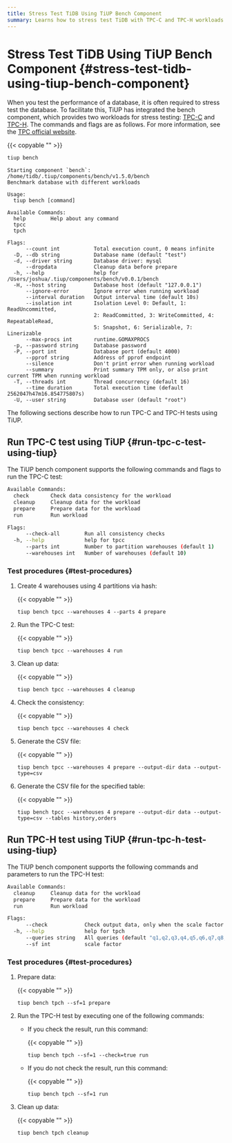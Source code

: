 ```yaml
---
title: Stress Test TiDB Using TiUP Bench Component
summary: Learns how to stress test TiDB with TPC-C and TPC-H workloads using TiUP.
---
```


# Stress Test TiDB Using TiUP Bench Component {#stress-test-tidb-using-tiup-bench-component}

When you test the performance of a database, it is often required to stress test the database. To facilitate this, TiUP has integrated the bench component, which provides two workloads for stress testing: [TPC-C](http://www.tpc.org/tpcc/) and [TPC-H](http://www.tpc.org/tpch/). The commands and flags are as follows. For more information, see the [TPC official website](http://www.tpc.org).

{{< copyable "" >}}

```bash
tiup bench
```

```
Starting component `bench`: /home/tidb/.tiup/components/bench/v1.5.0/bench
Benchmark database with different workloads

Usage:
  tiup bench [command]

Available Commands:
  help        Help about any command
  tpcc
  tpch

Flags:
      --count int           Total execution count, 0 means infinite
  -D, --db string           Database name (default "test")
  -d, --driver string       Database driver: mysql
      --dropdata            Cleanup data before prepare
  -h, --help                help for /Users/joshua/.tiup/components/bench/v0.0.1/bench
  -H, --host string         Database host (default "127.0.0.1")
      --ignore-error        Ignore error when running workload
      --interval duration   Output interval time (default 10s)
      --isolation int       Isolation Level 0: Default, 1: ReadUncommitted,
                            2: ReadCommitted, 3: WriteCommitted, 4: RepeatableRead,
                            5: Snapshot, 6: Serializable, 7: Linerizable
      --max-procs int       runtime.GOMAXPROCS
  -p, --password string     Database password
  -P, --port int            Database port (default 4000)
      --pprof string        Address of pprof endpoint
      --silence             Don't print error when running workload
      --summary             Print summary TPM only, or also print current TPM when running workload
  -T, --threads int         Thread concurrency (default 16)
      --time duration       Total execution time (default 2562047h47m16.854775807s)
  -U, --user string         Database user (default "root")
```

The following sections describe how to run TPC-C and TPC-H tests using TiUP.

## Run TPC-C test using TiUP {#run-tpc-c-test-using-tiup}

The TiUP bench component supports the following commands and flags to run the TPC-C test:

```bash
Available Commands:
  check       Check data consistency for the workload
  cleanup     Cleanup data for the workload
  prepare     Prepare data for the workload
  run         Run workload

Flags:
      --check-all        Run all consistency checks
  -h, --help             help for tpcc
      --parts int        Number to partition warehouses (default 1)
      --warehouses int   Number of warehouses (default 10)
```

### Test procedures {#test-procedures}

1.  Create 4 warehouses using 4 partitions via hash:

    {{< copyable "" >}}

    ```shell
    tiup bench tpcc --warehouses 4 --parts 4 prepare
    ```

2.  Run the TPC-C test:

    {{< copyable "" >}}

    ```shell
    tiup bench tpcc --warehouses 4 run
    ```

3.  Clean up data:

    {{< copyable "" >}}

    ```shell
    tiup bench tpcc --warehouses 4 cleanup
    ```

4.  Check the consistency:

    {{< copyable "" >}}

    ```shell
    tiup bench tpcc --warehouses 4 check
    ```

5.  Generate the CSV file:

    {{< copyable "" >}}

    ```shell
    tiup bench tpcc --warehouses 4 prepare --output-dir data --output-type=csv
    ```

6.  Generate the CSV file for the specified table:

    {{< copyable "" >}}

    ```shell
    tiup bench tpcc --warehouses 4 prepare --output-dir data --output-type=csv --tables history,orders
    ```

## Run TPC-H test using TiUP {#run-tpc-h-test-using-tiup}

The TiUP bench component supports the following commands and parameters to run the TPC-H test:

```bash
Available Commands:
  cleanup     Cleanup data for the workload
  prepare     Prepare data for the workload
  run         Run workload

Flags:
      --check            Check output data, only when the scale factor equals 1
  -h, --help             help for tpch
      --queries string   All queries (default "q1,q2,q3,q4,q5,q6,q7,q8,q9,q10,q11,q12,q13,q14,q15,q16,q17,q18,q19,q20,q21,q22")
      --sf int           scale factor
```

### Test procedures {#test-procedures}

1.  Prepare data:

    {{< copyable "" >}}

    ```shell
    tiup bench tpch --sf=1 prepare
    ```

2.  Run the TPC-H test by executing one of the following commands:

    -   If you check the result, run this command:

        {{< copyable "" >}}

        ```shell
        tiup bench tpch --sf=1 --check=true run
        ```

    -   If you do not check the result, run this command:

        {{< copyable "" >}}

        ```shell
        tiup bench tpch --sf=1 run
        ```

3.  Clean up data:

    {{< copyable "" >}}

    ```shell
    tiup bench tpch cleanup
    ```
